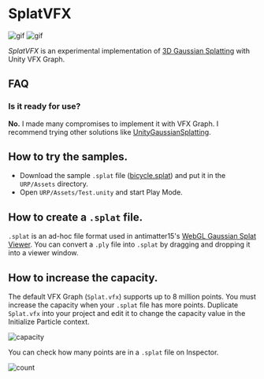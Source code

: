 # SplatVFX

![gif](https://github.com/keijiro/SplatVFX/assets/343936/19fa65e7-7db5-4151-84d1-70966a27d2d1)
![gif](https://github.com/keijiro/SplatVFX/assets/343936/2267b740-0b91-41e0-9036-5b07adae90e0)

*SplatVFX* is an experimental implementation of [3D Gaussian Splatting] with
Unity VFX Graph.

[3D Gaussian Splatting]: https://repo-sam.inria.fr/fungraph/3d-gaussian-splatting/

## FAQ

### Is it ready for use?

**No.** I made many compromises to implement it with VFX Graph. I recommend
trying other solutions like [UnityGaussianSplatting].

[UnityGaussianSplatting]: https://github.com/aras-p/UnityGaussianSplatting

## How to try the samples.

- Download the sample `.splat` file ([bicycle.splat]) and put it in the
  `URP/Assets` directory.
- Open `URP/Assets/Test.unity` and start Play Mode.

[bicycle.splat]: https://huggingface.co/cakewalk/splat-data/resolve/main/bicycle.splat

## How to create a `.splat` file.

`.splat` is an ad-hoc file format used in antimatter15's
[WebGL Gaussian Splat Viewer]. You can convert a `.ply` file into `.splat` by
dragging and dropping it into a viewer window.

[WebGL Gaussian Splat Viewer]: https://github.com/antimatter15/splat

## How to increase the capacity.

The default VFX Graph (`Splat.vfx`) supports up to 8 million points. You
must increase the capacity when your `.splat` file has more points.
Duplicate `Splat.vfx` into your project and edit it to change the
capacity value in the Initialize Particle context.

![capacity](https://github.com/keijiro/SplatVFX/assets/343936/f8fe53b1-9173-4db7-b8b8-fbc0c00949d5)

You can check how many points are in a `.splat` file on Inspector.

![count](https://github.com/keijiro/SplatVFX/assets/343936/d6793722-d088-4904-b297-71f802fe617c)
